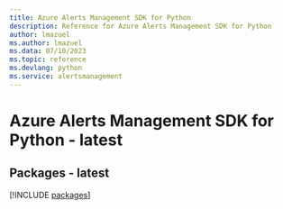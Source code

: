 ```yaml
---
title: Azure Alerts Management SDK for Python
description: Reference for Azure Alerts Management SDK for Python
author: lmazuel
ms.author: lmazuel
ms.data: 07/10/2023
ms.topic: reference
ms.devlang: python
ms.service: alertsmanagement
---
```

# Azure Alerts Management SDK for Python - latest
## Packages - latest
[!INCLUDE [packages](alerts-management-index.md)]